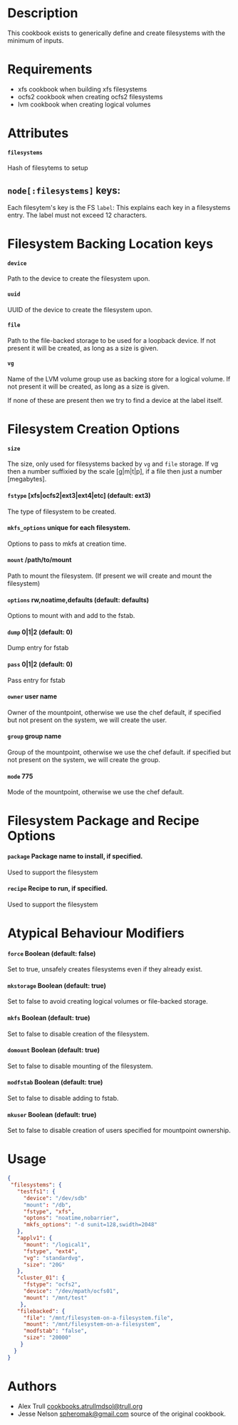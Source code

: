 Description
===========

This cookbook exists to generically define and create filesystems with the minimum of inputs.

Requirements
============

* xfs cookbook when building xfs filesystems
* ocfs2 cookbook when creating ocfs2 filesystems
* lvm cookbook when creating logical volumes

Attributes
==========

#### `filesystems`  
Hash of filesytems to setup
## `node[:filesystems]` keys:
Each filesytem's key is the FS `label`: This explains each key in a filesystems entry. The label must not exceed 12 characters.

Filesystem Backing Location keys
================================

#### `device`
Path to the device to create the filesystem upon.
#### `uuid`
UUID of the device to create the filesystem upon.
#### `file`
Path to the file-backed storage to be used for a loopback device. If not present it will be created, as long as a size is given.
#### `vg`
Name of the LVM volume group use as backing store for a logical volume. If not present it will be created, as long as a size is given.

If none of these are present then we try to find a device at the label itself.

Filesystem Creation Options
===========================

#### `size`
The size, only used for filesystems backed by `vg` and `file` storage. If vg then a number suffixied by the scale [g|m|t|p], if a file then just a number [megabytes].
#### `fstype` [xfs|ocfs2|ext3|ext4|etc] (default: ext3)
The type of filesystem to be created.
#### `mkfs_options` unique for each filesystem.
Options to pass to mkfs at creation time.
#### `mount` /path/to/mount
Path to mount the filesystem. (If present we will create and mount the filesystem)
#### `options` rw,noatime,defaults (default: defaults)
Options to mount with and add to the fstab.
#### `dump` 0|1|2 (default: 0)
Dump entry for fstab
#### `pass` 0|1|2 (default: 0)
Pass entry for fstab
#### `owner` user name
Owner of the mountpoint, otherwise we use the chef default, if specified but not present on the system, we will create the user.
#### `group` group name
Group of the mountpoint, otherwise we use the chef default. if specified but not present on the system, we will create the group. 
#### `mode` 775
Mode of the mountpoint, otherwise we use the chef default.

Filesystem Package and Recipe Options
=====================================

#### `package` Package name to install, if specified.
Used to support the filesystem
#### `recipe` Recipe to run, if specified.
Used to support the filesystem

Atypical Behaviour Modifiers
============================

#### `force` Boolean (default: false)
Set to true, unsafely creates filesystems even if they already exist.
#### `mkstorage` Boolean (default: true)
Set to false to avoid creating logical volumes or file-backed storage.
#### `mkfs` Boolean (default: true)
Set to false to disable creation of the filesystem.
#### `domount` Boolean (default: true)
Set to false to disable mounting of the filesystem.
#### `modfstab` Boolean (default: true)
Set to false to disable adding to fstab.
#### `mkuser` Boolean (default: true)
Set to false to disable creation of users specified for mountpoint ownership.

Usage
=====

````JSON
{
 "filesystems": { 
   "testfs1": {
     "device": "/dev/sdb"
     "mount": "/db",
     "fstype", "xfs",
     "optons": "noatime,nobarrier",
     "mkfs_options": "-d sunit=128,swidth=2048"
   },
   "applv1": {
     "mount": "/logical1",
     "fstype", "ext4",
     "vg": "standardvg",
     "size": "20G"
   },
   "cluster_01": {
     "fstype": "ocfs2",
     "device": "/dev/mpath/ocfs01",
     "mount": "/mnt/test"
    },
   "filebacked": {
     "file": "/mnt/filesystem-on-a-filesystem.file",
     "mount": "/mnt/filesystem-on-a-filesystem",
     "modfstab": "false",
     "size": "20000"
    }
  }
}
````

Authors
=======

* Alex Trull <cookbooks.atrullmdsol@trull.org>
* Jesse Nelson <spheromak@gmail.com> source of the original cookbook.
